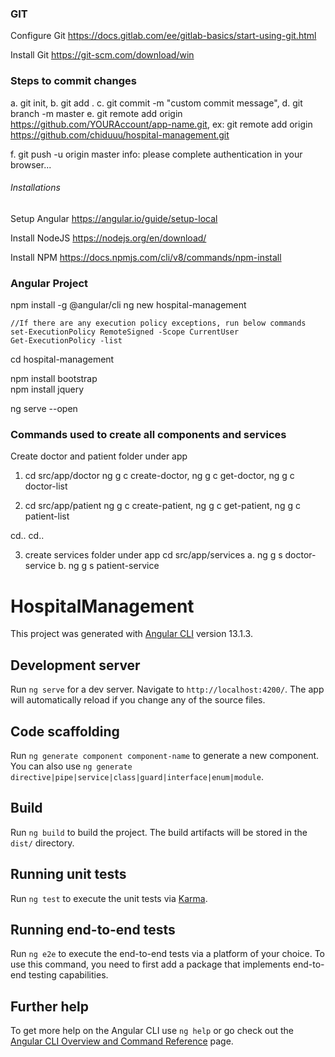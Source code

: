 ### GIT
Configure Git
	https://docs.gitlab.com/ee/gitlab-basics/start-using-git.html

Install Git
	https://git-scm.com/download/win

### Steps to commit changes 
a. git init,
b. git add .
c. git commit -m "custom commit message",
d. git branch -m master
e. git remote add origin https://github.com/YOURAccount/app-name.git,
ex: git remote add origin https://github.com/chiduuu/hospital-management.git

f. git push -u origin master
info: please complete authentication in your browser... 

###### Installations
Setup Angular 
	https://angular.io/guide/setup-local
		
Install NodeJS
	https://nodejs.org/en/download/
	 
Install NPM
	https://docs.npmjs.com/cli/v8/commands/npm-install

### Angular Project
npm install -g @angular/cli
ng new hospital-management

	//If there are any execution policy exceptions, run below commands
	set-ExecutionPolicy RemoteSigned -Scope CurrentUser
	Get-ExecutionPolicy -list
	
cd hospital-management
	
npm install bootstrap	
npm install jquery

ng serve --open

### Commands used to create all components and services
Create doctor and patient folder under app
1. cd src/app/doctor
ng g c create-doctor,
ng g c get-doctor,
ng g c doctor-list

2. cd src/app/patient
ng g c create-patient,
ng g c get-patient,
ng g c patient-list

cd.. 
cd..

3. create services folder under app
cd src/app/services
a. ng g s doctor-service
b. ng g s patient-service

# HospitalManagement

This project was generated with [Angular CLI](https://github.com/angular/angular-cli) version 13.1.3.

## Development server

Run `ng serve` for a dev server. Navigate to `http://localhost:4200/`. The app will automatically reload if you change any of the source files.

## Code scaffolding

Run `ng generate component component-name` to generate a new component. You can also use `ng generate directive|pipe|service|class|guard|interface|enum|module`.

## Build

Run `ng build` to build the project. The build artifacts will be stored in the `dist/` directory.

## Running unit tests

Run `ng test` to execute the unit tests via [Karma](https://karma-runner.github.io).

## Running end-to-end tests

Run `ng e2e` to execute the end-to-end tests via a platform of your choice. To use this command, you need to first add a package that implements end-to-end testing capabilities.

## Further help

To get more help on the Angular CLI use `ng help` or go check out the [Angular CLI Overview and Command Reference](https://angular.io/cli) page.
